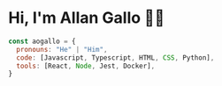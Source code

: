 # Hi, I'm Allan Gallo 👋😎

```js
const aogallo = {
  pronouns: "He" | "Him",
  code: [Javascript, Typescript, HTML, CSS, Python],
  tools: [React, Node, Jest, Docker],
}
```
